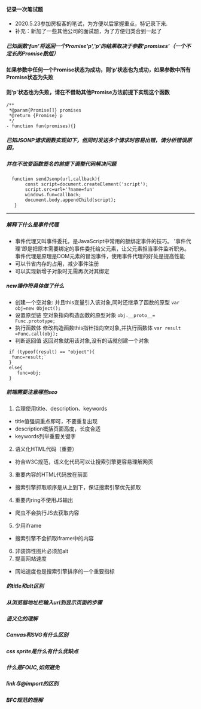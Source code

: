 #### 记录一次笔试题
* 2020.5.23参加房极客的笔试，为方便以后掌握重点，特记录下来.
* 补充：新加了一些其他公司的面试题，为了方便归类合到一起了
##### 已知函数‘fun’将返回一个Promise'p','p'的结果取决于参数‘promises’（一个不定长的Promise数组）
#### 如果参数中任何一个Promise状态为成功，则‘p’状态也为成功，如果参数中所有Promise状态为失败
#### 则‘p’状态也为失败，请在不借助其他Promise方法前提下实现这个函数
  ```
  /**
   *@param{Promise[]} promises
   *@return {Promise} p
   */
- function fun(promises){}
```
##### 已知JSONP请求函数实现如下，但同时发送多个请求时容易出错，请分析错误原因，
##### 并在不改变函数签名的前提下调整代码解决问题
 ```
   function sendJsonp(url,callback){
        const script=document.createElement('script');
        script.src=url+'?name=fun'
        windows.fun=callback;
        document.body.appendChild(script);
    }
```    
----
##### 解释下什么是事件代理
-  事件代理又叫事件委托，是JavaScript中常用的额绑定事件的技巧。
'事件代理'即是把原本需要绑定的事件委托给父元素，让父元素担当事件监听职务。
事件代理是原理是DOM元素的冒泡事件，使用事件代理的好处是提高性能
-  可以节省内存的占用，减少事件注册
-  可以实现新增子对象时无需再次对其绑定
##### new操作符具体做了什么
-  创建一个空对象: 并且this变量引入该对象,同时还继承了函数的原型
`var obj=new Object();`
-  设置原型链 空对象指向构造函数的原型对象
`obj.__proto__= Func.prototype;`
-  执行函数体 修改构造函数this指针指向空对象,并执行函数体
`var result =Func.call(obj);`
-  判断返回值 返回对象就用该对象,没有的话就创建一个对象
```
 if (typeof(result) == "object"){
  func=result;`
 }
 else{
    func=obj;
 }
```
##### 前端需要注意哪些seo  
  1. 合理使用title、description、keywords
   - title值强调重点即可，不要重复出现
   - description概括页面高度，长度合适
   - keywords列举重要关键字
  2. 语义化HTML代码（重要）
   - 符合W3C规范，语义化代码可以让搜索引擎更容易理解网页
  3. 重要内容的HTML代码放在前面
   - 搜索引擎抓取顺序是从上到下，保证搜索引擎优先抓取
  4. 重要内ring不使用JS输出
   - 爬虫不会执行JS去获取内容
  5. 少用iframe
   - 搜索引擎不会抓取iframe中的内容
  6. 非装饰性图片必须加alt
  7. 提高网站速度
   - 网站速度也是搜索引擎排序的一个重要指标
##### <img>的title和alt区别    
##### 从浏览器地址栏输入url到显示页面的步骤    
##### 语义化的理解    
##### Canvas和SVG有什么区别    
##### css sprite是什么有什么优缺点 
##### 什么是FOUC,如何避免 
##### link与@import的区别 
##### BFC规范的理解 